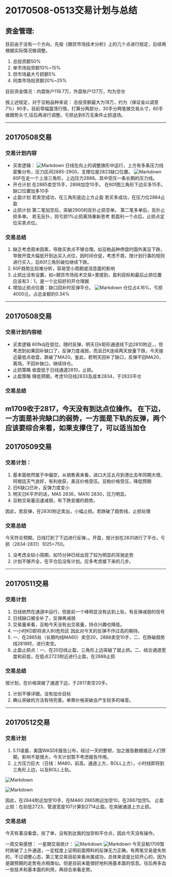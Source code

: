 # 20170508-0513交易计划与总结

## 资金管理:
目前由于没有一个方向，先按《期货市场技术分析》上的几个点进行规定，后续再根据实际情况做调整。

 1. 总投资额50%
 2. 单市场投资额10%~15%
 3. 但市场最大亏损额5%
 4. 同类市场投资额20%~25%
 
 目前资金情况：内盘账户119.7万，外盘账户127万，均为空仓
 
按上述规定，对于豆粕品种来说：
总投资额最大为18万，约为（保证金以调至7%）90手，目前窄幅震荡行情，打算分两部分，30手分两笔做交易头寸，60手做跟势头寸,往后再进行调整。亏损达到6万无条件止损退场。

---
## 20170508交易

### 交易计划内容
- 买卖逻辑：
![Markdown](http://i4.buimg.com/590848/b335465a1569e964.png)
日线在向上的调整旗形中运行，上方有多条压力线密集分布，压力区间2885-2900，支撑位是2823缺口位置。
![Markdown](http://i1.piimg.com/590848/5c66d057008a50d7.png)
60F在走一个上涨三角形，上边压力2888。其中受压一条长期的压力线。
- 开仓计划
在2885卖空15手，2898加空10手。
在60f图三角形下边买多15手。缺口位置加多10手
- 止盈计划
若卖空成功，在三角形底边上方止盈
若买多成功，在压力位2884止盈
- 止损计划
第二笔加空后，突破2900的反扑止损空单。
第二笔多单后，反扑止损多单。
若无反扑，则亏损1%止损离场重新思考
若盈利一个点后，止损点定位买卖点位。

### 交易总结

1. 缺乏考虑周末因素，导致买卖点不够合理。如豆粕品种停盘时国外美豆下跌，导致开盘大幅低开到达买入点位，因时间仓促，考虑不周，按计划行事的规则进行买入，后60f三角形破位继续下跌。
2. 60F趋势比较难分析，容易受小周期或消息面的影响
3. 止损比没有设置，如<期货市场技术交易>里提到，盈利目标和最后止损位置应该有3：1，是一个比较好的开仓理据
4. 增加止损点位置：缺口回补时反弹平仓。
![Markdown](http://i4.buimg.com/590848/a7672b493d1397af.png)
仓位占4.16%，亏损4000元，占总金额的0.34%

---
## 20170508交易
### 交易计划内容给
- 买卖逻辑
60fkdj在低位，随时反弹，明天日k矩形通道线下边2810附近，，但考虑到如果回补缺口了，反弹力度减弱，而且日K连续两天放量下跌，今天接近最低点收盘，跌破了MA20。鉴此，若明天回补了缺口，反弹不回MA20，离场。不回补缺口，继续持仓。
- 止损策略
收盘低于日线通道2810，止损。
- 止盈策略
降低预期，考虑10日线2833及成本2834，于2833平仓

### 交易总结
m1709收于2817，今天没有到达点位操作。
在下边，一方面是补完缺口的弱势，一方面是下轨的反弹，两个应该要综合来看，如果支撑住了，可以适当加仓
---

## 20170509交易
### 交易计划：
1. 基本面依然属于中偏空，从销售表来看，进口大豆五月到港比去年同期大增。阿根廷天气良好，有利收获，美豆价格受压。豆粕价格受压，降低预期
2. 日K缺口已补，反弹力度变小
3. 明天日K平开的话，MA5 2836，MA10 2830，压力明显。
4. 豆粕交易量迅速减弱，有下跌变缓的趋势。

因此，若反弹，在2830附近卖出，小幅止损。若跌破了趋势线，止损处理

### 交易总结
今天符合预期，日线打到了下边进行反弹，。开盘，按计划在2831进行了平仓，亏损（2834-2831）*10*25=750。
1. 没考虑全较小周期，如15分钟已经出现了较为明显的背驰走势
2. 计划不够齐全，在平仓后没有计划。应多考虑接下来的几步。

---

## 20170511交易
### 交易计划
1. 日线依然在通道中运行，但是前一个峰明显没有达到上轨，有反弹减弱的信号
2. 日线缺口被全补了，反弹再减弱
3. 交易量来看，豆粕今天没有出交易量，持仓兴趣也降低。
4. 一小时KD即将进入80危险区
因此对今天的反弹不作过高的期待。
1. 一、在2865处（长期均线MA60）卖空20，2888卖空10手，二、在跌破趋势线2818时，进行卖空。
2. 止盈止损点：一、在20日线止盈，三角形上边突破了就止损。二、结合通道宽度和前低，在低点2723附近进行止盈，在2888止损

### 交易总结

按计划，在价格突破了通道下边，于2817卖空20手。
1. 计划不够详细，没有加仓目标
2. 确认突破的方法有待完善。单靠价格突破会产生较多的噪音。

---

## 20170512交易
### 交易计划
1. 5.11凌晨，美国WASDE报告公布，经过一天的整顿，加之报告数据接近人们预期，影响不是很大，今天计划暂不考虑报告作用。
2. 上方压力巨大（日线：MA60，前高，通道上方，BOLL上方），小时线即将到三角形上边，以及BOLL上轨。

![Markdown](http://i1.piimg.com/590848/f872b80c0bc06f75.png)

![Markdown](http://i1.piimg.com/590848/00f8a55c1d99d19b.png)

因此，在2844附近加空10手，在MA60 2865附近加空10，在2887加空5。
止盈止损：在前低2723，管道宽度107计算到2714止盈。在突破通道上方止损。

### 交易总结
今天有事没看盘，挂了单，没有到达我的加空和平仓点，因此今天没有操作。

一周交易感想：
一星期交易统计：
![Markdown](http://i1.piimg.com/590848/44f6be6257d90c93.png)
![Markdown](http://i1.piimg.com/590848/82040827d516d217.png)
今天豆粕1709暂时跌破了上升通道，一定程度上证明前面预料的反弹无力正确，有两笔交易是失败的，不过调整心态，第三笔交易目前来看尚属成功，总体来说是比较开心的，因为是跟预期的走势有点相类似。但是目前未能很好地利用基本面的信息。往后再多血一些技术和基本面的利用，再综合来看走势。
